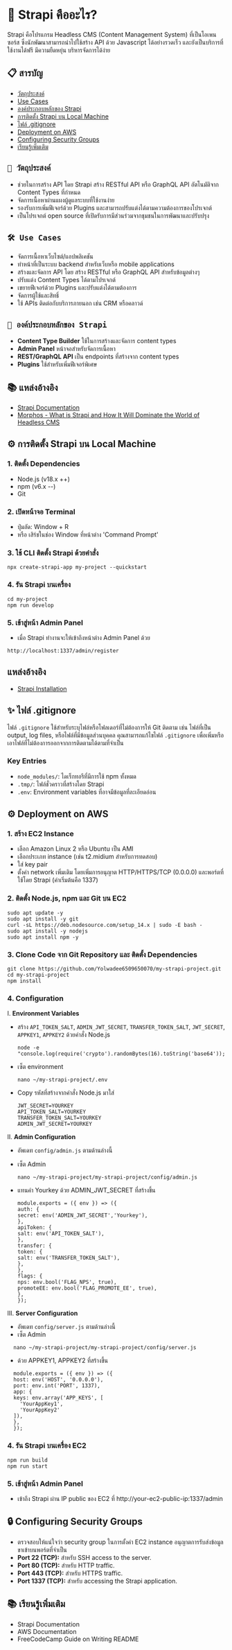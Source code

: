# 🚀 Strapi คืออะไร?
Strapi คือโปรแกรม Headless CMS (Content Management System) ที่เป็นโอเพนซอร์ส ซึ่งนักพัฒนาสามารถนำไปใช้สร้าง API ด้วย Javascript ได้อย่างรวดเร็ว และยังเป็นบริการที่ใช้งานได้ฟรี มีความยืดหยุ่น บริหารจัดการได้ง่าย


## 📋 สารบัญ
- [วัตถุประสงค์](#-วัตถุประสงค์)
- [Use Cases](#-use-cases)
- [องค์ประกอบหลักของ Strapi](#-องค์ประกอบหลักของ-strapi)
- [การติดตั้ง Strapi บน Local Machine](#การติดตั้ง-strapi-บน-local-machine)
- [ไฟล์ .gitignore](#-ไฟล์-gitignore)
- [Deployment on AWS](#deployment-on-aws)
- [Configuring Security Groups](#-configuring-security-groups)
- [เรียนรู้เพิ่มเติม](#-เรียนรู้เพิ่มเติม)

## `🎯 วัตถุประสงค์`

- ช่วยในการสร้าง API โดย Strapi สร้าง RESTful API หรือ GraphQL API อัตโนมัติจาก Content Types ที่กำหนด
- จัดการเนื้อหาผ่านแผงผู้ดูแลระบบที่ใช้งานง่าย
- รองรับการเพิ่มฟีเจอร์ด้วย Plugins และสามารถปรับแต่งได้ตามความต้องการของโปรเจกต์
- เป็นโปรเจกต์ open source ที่เปิดรับการมีส่วนร่วมจากชุมชนในการพัฒนาและปรับปรุง

## `🛠 Use Cases`

   - จัดการเนื้อหาเว็บไซต์/แอปพลิเคชัน
   - ทำหน้าที่เป็นระบบ backend สำหรับเว็บหรือ mobile applications
   - สร้างและจัดการ API โดย สร้าง RESTful หรือ GraphQL API สำหรับข้อมูลต่างๆ
   - ปรับแต่ง Content Types ได้ตามโปรเจกต์
   - เขยายฟีเจอร์ด้วย Plugins และปรับแต่งได้ตามต้องการ
   - จัดการผู้ใช้และสิทธิ์
   - ใช้ APIs ติดต่อกับบริการภายนอก เช่น CRM หรือคลาวด์

## `🔧 องค์ประกอบหลักของ Strapi`

- **Content Type Builder** ใช้ในการสร้างและจัดการ content types
- **Admin Panel** หน้าจอสำหรับจัดการเนื้อหา
- **REST/GraphQL API** เป็น endpoints ที่สร้างจาก content types
- **Plugins** ใช้สำหรับเพิ่มฟีเจอร์พิเศษ

## 📚 แหล่งอ้างอิง

- [Strapi Documentation](https://docs.strapi.io/dev-docs/intro)
- [Morphos - What is Strapi and How It Will Dominate the World of Headless CMS](https://morphos.is/th/blog/what-is-strapi-and-how-it-will-dominate-the-world-of-headless-cms)


## ⚙️ การติดตั้ง Strapi บน Local Machine

### 1. ติดตั้ง Dependencies

- Node.js (v18.x ++)
- npm (v6.x --)
- Git

### 2. เปิดหน้าจอ Terminal

- ปุ่มลัด: Window + R
- หรือ เสิร์ชในช่อง Window ที่หน้าต่าง 'Command Prompt'

### 3. ใช้ CLI ติดตั้ง Strapi ด้วยคำสั่ง

```
npx create-strapi-app my-project --quickstart

```

### 4. รัน Strapi บนเครื่อง

```
cd my-project
npm run develop
```

### 5. เข้าสู่หน้า Admin Panel

- เมื่อ Strapi ทำงานจะให้เข้าถึงหน้าต่าง Admin Panel ด้วย

```
http://localhost:1337/admin/register
```

## แหล่งอ้างอิง
- [Strapi Installation](https://docs.strapi.io/dev-docs/installation) 

  
## ✨ ไฟล์ .gitignore

ไฟล์ `.gitignore` ใช้สำหรับระบุไฟล์หรือโฟลเดอร์ที่ไม่ต้องการให้ Git ติดตาม เช่น ไฟล์ที่เป็น output, log files, หรือไฟล์ที่มีข้อมูลส่วนบุคคล คุณสามารถแก้ไขไฟล์ `.gitignore` เพื่อเพิ่มหรือเอาไฟล์ที่ไม่ต้องการออกจากการติดตามได้ตามที่จำเป็น

### Key Entries 

- `node_modules/`: ไดเร็กทอรีที่มีการใช้ npm ทั้งหมด
- `.tmp/`: ไฟล์ชั่วคราวที่สร้างโดย Strapi
- `.env`: Environment variables ที่อาจมีข้อมูลที่ละเอียดอ่อน


## ⚙️ Deployment on AWS

### 1. สร้าง EC2 Instance
- เลือก Amazon Linux 2 หรือ Ubuntu เป็น AMI
- เลือกประเภท instance (เช่น t2.midium สำหรับการทดสอบ)
- ใส่ key pair 
- ตั้งค่า network เพิ่มเติม โดยเพิ่มการอนุญาต HTTP/HTTPS/TCP (0.0.0.0) และพอร์ตที่ใช้โดย Strapi (ค่าเริ่มต้นคือ 1337)

### 2. ติดตั้ง Node.js, npm และ Git บน EC2

```
sudo apt update -y
sudo apt install -y git
curl -sL https://deb.nodesource.com/setup_14.x | sudo -E bash -
sudo apt install -y nodejs
sudo apt install npm -y
```

### 3. Clone Code จาก Git Repository และ ติดตั้ง Dependencies

```
git clone https://github.com/Yolwadee6509650070/my-strapi-project.git
cd my-strapi-project
npm install
```

### 4. Configuration

I. **Environment Variables**

  - สร้าง `API_TOKEN_SALT`, `ADMIN_JWT_SECRET`, `TRANSFER_TOKEN_SALT`, `JWT_SECRET`, `APPKEY1`, `APPKEY2` ด้วยคำสั่ง Node.js
    
    ```
    node -e "console.log(require('crypto').randomBytes(16).toString('base64'));"
    ```
  - เซ็ต environment
   
    ```
    nano ~/my-strapi-project/.env
    ```
  - Copy รหัสที่สร้างจากคำสั่ง Node.js มาใส่
    ```
    JWT_SECRET=YOURKEY
    API_TOKEN_SALT=YOURKEY
    TRANSFER_TOKEN_SALT=YOURKEY
    ADMIN_JWT_SECRET=YOURKEY
    ```

II. **Admin Configuration**
   
  - อัพเดท `config/admin.js` ตามด้านล่างนี้
  - เซ็ต Admin
   
    ```
    nano ~/my-strapi-project/my-strapi-project/config/admin.js
    ```
  - แทนค่า Yourkey ด้วย ADMIN_JWT_SECRET ที่สร้างขึ้น

    ```
    module.exports = ({ env }) => ({
    auth: {
    secret: env('ADMIN_JWT_SECRET','Yourkey'),
    },
    apiToken: {
    salt: env('API_TOKEN_SALT'),
    },
    transfer: {
    token: {
    salt: env('TRANSFER_TOKEN_SALT'),
    },
    },
    flags: {
    nps: env.bool('FLAG_NPS', true),
    promoteEE: env.bool('FLAG_PROMOTE_EE', true),
    },
    });
    ```

III. **Server Configuration**
   - อัพเดท `config/server.js` ตามด้านล่างนี้
   - เซ็ต Admin
   
  ```
    nano ~/my-strapi-project/my-strapi-project/config/server.js
  ```
   - ด้วย APPKEY1, APPKEY2  ที่สร้างขึ้น

  ```
    module.exports = ({ env }) => ({
    host: env('HOST', '0.0.0.0'),
    port: env.int('PORT', 1337),
    app: {
    keys: env.array('APP_KEYS', [
      'YourAppKey1',
      'YourAppKey2'
    ]),
    },
    });
  ```

### 4. รัน Strapi บนเครื่อง EC2

```
npm run build
npm run start
```

### 5. เข้าสู่หน้า Admin Panel

- เข้าถึง Strapi ผ่าน IP public ของ EC2 ที่ http://your-ec2-public-ip:1337/admin

## 🔒 Configuring Security Groups
- ตรวจสอบให้แน่ใจว่า security group ในการตั้งค่า EC2 instance อนุญาตการรับส่งข้อมูลขาเข้าบนพอร์ตที่จำเป็น 
- **Port 22 (TCP):** สำหรับ SSH access to the server.
- **Port 80 (TCP):** สำหรับ HTTP traffic.
- **Port 443 (TCP):** สำหรับ HTTPS traffic.
- **Port 1337 (TCP):** สำหรับ accessing the Strapi application.

## 📚 เรียนรู้เพิ่มเติม

- Strapi Documentation
- AWS Documentation
- FreeCodeCamp Guide on Writing README



